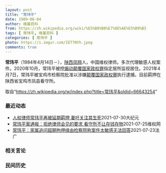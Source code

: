 ```yaml
---
layout: post
title: "常玮平"
date: 1989-06-04
author: 维基百科
from: https://zh.wikipedia.org/wiki/%E5%B8%B8%E7%8E%AE%E5%B9%B3
tags: [ 常玮平, 维基百科 ]
categories: [ 常玮平 ]
photo: https://i.imgur.com/IET7NYh.jpeg
comments: true
---
```

<div class="mw-parser-output">
<p><b>常玮平</b>（1984年4月14日<span class="useeditintro" title="Template:BLP editintro">－</span>），<a href="/wiki/%E9%99%95%E8%A5%BF" class="mw-redirect" title="陕西">陕西</a><a href="/wiki/%E5%87%A4%E7%BF%94" class="mw-redirect" title="凤翔">凤翔</a>人，中国维权律师。多次代理敏感人权案件。2020年10月，常玮平被控<a href="/wiki/%E7%85%BD%E5%8A%A8%E9%A2%A0%E8%A6%86%E5%9B%BD%E5%AE%B6%E6%94%BF%E6%9D%83%E7%BD%AA" title="煽动颠覆国家政权罪">煽动颠覆国家政权罪</a>指定居所监视居住。2021年4月7日，常玮平被宝鸡市检察院批准以涉嫌<a href="/wiki/%E9%A2%A0%E8%A6%86%E5%9B%BD%E5%AE%B6%E6%94%BF%E6%9D%83%E7%BD%AA" title="颠覆国家政权罪">颠覆国家政权罪</a>执行逮捕，目前羁押在陕西省宝鸡市凤县看守所。
</p>
</div><noscript><img src="//zh.wikipedia.org/wiki/Special:CentralAutoLogin/start?type=1x1" alt="" title="" width="1" height="1" style="border: none; position: absolute;"></noscript>
<div class="printfooter">取自“<a dir="ltr" href="https://zh.wikipedia.org/w/index.php?title=常玮平&amp;oldid=66643254">https://zh.wikipedia.org/w/index.php?title=常玮平&amp;oldid=66643254</a>”</div><div id="recent-news"><h3>最近动态</h3><ul><li><a href="https://nodebe4.github.io/waimei/2021-07-30/%E4%BA%BA%E6%9D%83%E5%BE%8B%E5%B8%88%E5%B8%B8%E7%8E%AE%E5%B9%B3%E5%86%8D%E8%A2%AB%E5%BB%B6%E6%9C%9F%E7%BE%81%E6%8A%BC-%E5%A6%BB%E5%90%81%E5%85%B3%E6%B3%A8%E5%85%B6%E7%94%9F%E6%AD%BB" title="人权律师常玮平再被延期羁押 妻吁关注其生死—— 【大纪元2021年07月30日讯】（大纪元记者洪宁采访报导）近日，陈紫娟再次去陕西省宝鸡市凤县看守所，为丈夫常玮平存钱被拒。同时得知，人权律师常玮...">人权律师常玮平再被延期羁押 妻吁关注其生死</a><time>2021-07-30</time><a class="tag">大纪元</a></li>
<li><a href="https://nodebe4.github.io/waimei/2021-07-25/%E5%B8%B8%E7%8E%AE%E5%B9%B3%E6%A1%88%E9%80%9A%E6%8A%A5-%E6%8B%92%E7%BB%9D%E5%BE%8B%E5%B8%88%E4%BC%9A%E8%A7%81%E7%9A%84%E8%A6%81%E6%B1%82-%E7%9C%8B%E5%AE%88%E6%89%80%E4%B8%8D%E8%AE%A9%E5%AD%98%E9%92%B1%E5%AD%98%E7%89%A9" title="常玮平案通报：拒绝律师会见的要求 看守所不让存钱存物—— （维权网信息中心报道）2021年7月25日，本网获悉：近日维权人士包龙军、李大伟陪同常玮平律师的妻子陈紫娟再次来到陕西省公安厅、陕西省检...">常玮平案通报：拒绝律师会见的要求 看守所不让存钱存物</a><time>2021-07-25</time><a class="tag">维权网</a></li>
<li><a href="https://nodebe4.github.io/waimei/2021-07-23/%E5%B8%B8%E7%8E%AE%E5%B9%B3-%E5%AE%B6%E5%B1%9E%E8%BF%BD%E9%97%AE%E8%B6%85%E6%9C%9F%E6%8B%98%E6%8A%BC%E7%BC%98%E7%94%B1%E6%A3%80%E5%AF%9F%E9%99%A2%E7%A7%B0%E6%A1%88%E4%BB%B6%E5%A4%AA%E6%95%8F%E6%84%9F%E6%97%A0%E6%B3%95%E5%9B%9E%E7%AD%94" title="常玮平：家属追问超期拘押缘由检察院称案件太敏感无法回答—— 23/07/2021 - 18:11 陈紫鹃向法广讲述了前后经过&nbsp;:&nbsp;“ 我周四去陕西省人民检察院，主要是控诉两大问题，一个是超期拘押...">常玮平：家属追问超期拘押缘由检察院称案件太敏感无法回答</a><time>2021-07-23</time><a class="tag">法广</a></li>
</ul></div><div id="open-opinion"><h3>相关言论</h3><ul></ul></div><div id="mjls-record"><h3>民间历史</h3><ul></ul></div>